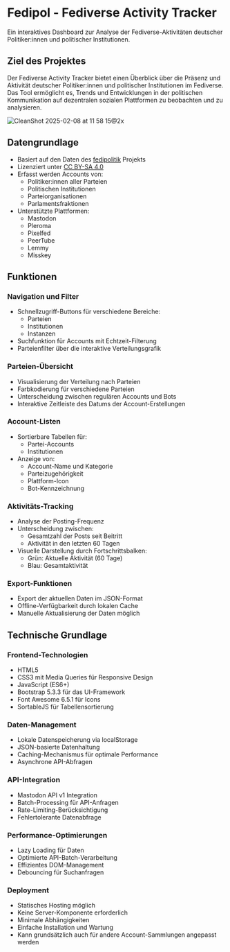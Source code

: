 # Fedipol - Fediverse Activity Tracker

Ein interaktives Dashboard zur Analyse der Fediverse-Aktivitäten deutscher Politiker:innen und politischer Institutionen.

## Ziel des Projektes

Der Fediverse Activity Tracker bietet einen Überblick über die Präsenz und Aktivität deutscher Politiker:innen und politischer Institutionen im Fediverse. Das Tool ermöglicht es, Trends und Entwicklungen in der politischen Kommunikation auf dezentralen sozialen Plattformen zu beobachten und zu analysieren.

![CleanShot 2025-02-08 at 11 58 15@2x](https://github.com/user-attachments/assets/22b496fb-ae12-4a2f-8252-ccbb2deb18f5)



## Datengrundlage

- Basiert auf den Daten des [fedipolitik](https://codeberg.org/open/fedipolitik) Projekts
- Lizenziert unter [CC BY-SA 4.0](https://creativecommons.org/licenses/by-sa/4.0/deed.de)
- Erfasst werden Accounts von:
  - Politiker:innen aller Parteien
  - Politischen Institutionen
  - Parteiorganisationen
  - Parlamentsfraktionen
- Unterstützte Plattformen:
  - Mastodon
  - Pleroma
  - Pixelfed
  - PeerTube
  - Lemmy
  - Misskey

## Funktionen

### Navigation und Filter

- Schnellzugriff-Buttons für verschiedene Bereiche:
  - Parteien
  - Institutionen
  - Instanzen
- Suchfunktion für Accounts mit Echtzeit-Filterung
- Parteienfilter über die interaktive Verteilungsgrafik

### Parteien-Übersicht

- Visualisierung der Verteilung nach Parteien
- Farbkodierung für verschiedene Parteien
- Unterscheidung zwischen regulären Accounts und Bots
- Interaktive Zeitleiste des Datums der Account-Erstellungen

### Account-Listen

- Sortierbare Tabellen für:
  - Partei-Accounts
  - Institutionen
- Anzeige von:
  - Account-Name und Kategorie
  - Parteizugehörigkeit
  - Plattform-Icon
  - Bot-Kennzeichnung

### Aktivitäts-Tracking

- Analyse der Posting-Frequenz
- Unterscheidung zwischen:
  - Gesamtzahl der Posts seit Beitritt
  - Aktivität in den letzten 60 Tagen
- Visuelle Darstellung durch Fortschrittsbalken:
  - Grün: Aktuelle Aktivität (60 Tage)
  - Blau: Gesamtaktivität

### Export-Funktionen

- Export der aktuellen Daten im JSON-Format
- Offline-Verfügbarkeit durch lokalen Cache
- Manuelle Aktualisierung der Daten möglich


## Technische Grundlage

### Frontend-Technologien

- HTML5
- CSS3 mit Media Queries für Responsive Design
- JavaScript (ES6+)
- Bootstrap 5.3.3 für das UI-Framework
- Font Awesome 6.5.1 für Icons
- SortableJS für Tabellensortierung

### Daten-Management

- Lokale Datenspeicherung via localStorage
- JSON-basierte Datenhaltung
- Caching-Mechanismus für optimale Performance
- Asynchrone API-Abfragen

### API-Integration

- Mastodon API v1 Integration
- Batch-Processing für API-Anfragen
- Rate-Limiting-Berücksichtigung
- Fehlertolerante Datenabfrage

### Performance-Optimierungen

- Lazy Loading für Daten
- Optimierte API-Batch-Verarbeitung
- Effizientes DOM-Management
- Debouncing für Suchanfragen

### Deployment

- Statisches Hosting möglich
- Keine Server-Komponente erforderlich
- Minimale Abhängigkeiten
- Einfache Installation und Wartung
- Kann grundsätzlich auch für andere Account-Sammlungen angepasst werden
